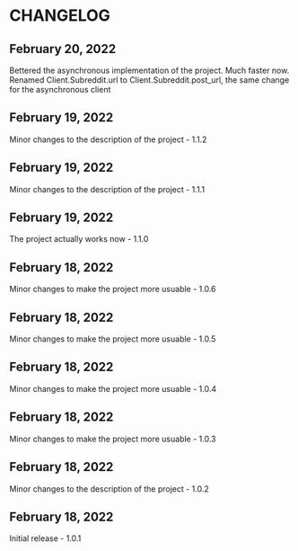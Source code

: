 # CHANGELOG

## February 20, 2022

Bettered the asynchronous implementation of the project. Much faster now. Renamed Client.Subreddit.url to Client.Subreddit.post_url, the same change for the asynchronous client

## February 19, 2022

Minor changes to the description of the project - 1.1.2

## February 19, 2022

Minor changes to the description of the project - 1.1.1

## February 19, 2022

The project actually works now - 1.1.0

## February 18, 2022

Minor changes to make the project more usuable - 1.0.6

## February 18, 2022

Minor changes to make the project more usuable - 1.0.5

## February 18, 2022

Minor changes to make the project more usuable - 1.0.4

## February 18, 2022

Minor changes to make the project more usuable - 1.0.3

## February 18, 2022

Minor changes to the description of the project - 1.0.2

## February 18, 2022

Initial release - 1.0.1
